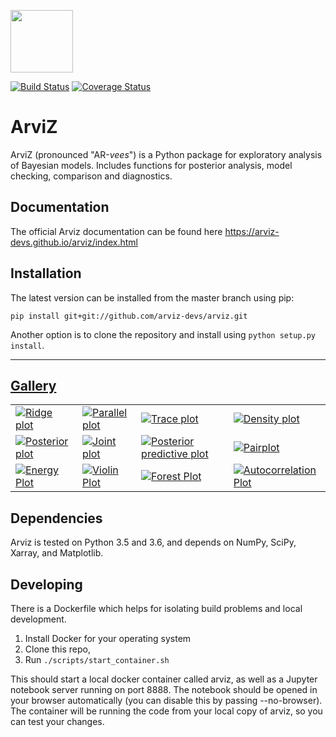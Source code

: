 <img src="https://arviz-devs.github.io/arviz/_static/logo.png" height=100></img>

[![Build Status](https://travis-ci.org/arviz-devs/arviz.svg?branch=master)](https://travis-ci.org/arviz-devs/arviz) [![Coverage Status](https://coveralls.io/repos/github/arviz-devs/arviz/badge.svg?branch=master)](https://coveralls.io/github/arviz-devs/arviz?branch=master)

# ArviZ

ArviZ (pronounced "AR-_vees_") is a Python package for exploratory analysis of Bayesian models.
Includes functions for posterior analysis, model checking, comparison and diagnostics.

## Documentation

The official Arviz documentation can be found here
https://arviz-devs.github.io/arviz/index.html

## Installation

The latest version can be installed from the master branch using pip:

```
pip install git+git://github.com/arviz-devs/arviz.git
```

Another option is to clone the repository and install using `python setup.py install`.

-------------------------------------------------------------------------------
## [Gallery](https://arviz-devs.github.io/arviz/examples/index.html)

<p>
<table>
<tr>

  <td>
  <a href="https://arviz-devs.github.io/arviz/examples/ridgeplot.html">
  <img alt="Ridge plot"
  src="https://arviz-devs.github.io/arviz/_static/ridgeplot_thumb.png" />
  </a>
  </td>

  <td>
  <a href="https://arviz-devs.github.io/arviz/examples/parallelplot.html">
  <img alt="Parallel plot"
  src="https://arviz-devs.github.io/arviz/_static/parallelplot_thumb.png" />
  </a>
  </td>

  <td>
  <a href="https://arviz-devs.github.io/arviz/examples/traceplot.html">
  <img alt="Trace plot"
  src="https://arviz-devs.github.io/arviz/_static/traceplot_thumb.png" />
  </a>
  </td>

  <td>
  <a href="https://arviz-devs.github.io/arviz/examples/densityplot.html">
  <img alt="Density plot"
  src="https://arviz-devs.github.io/arviz/_static/densityplot_thumb.png" />
  </a>
  </td>

  </tr>
  <tr>

  <td>
  <a href="https://arviz-devs.github.io/arviz/examples/posteriorplot.html">
  <img alt="Posterior plot"
  src="https://arviz-devs.github.io/arviz/_static/posteriorplot_thumb.png" />
  </a>
  </td>

  <td>
  <a href="https://arviz-devs.github.io/arviz/examples/jointplot.html">
  <img alt="Joint plot"
  src="https://arviz-devs.github.io/arviz/_static/jointplot_thumb.png" />
  </a>
  </td>

  <td>
  <a href="https://arviz-devs.github.io/arviz/examples/ppcplot.html">
  <img alt="Posterior predictive plot"
  src="https://arviz-devs.github.io/arviz/_static/ppcplot_thumb.png" />
  </a>
  </td>

  <td>
  <a href="https://arviz-devs.github.io/arviz/examples/pairplot.html">
  <img alt="Pairplot"
  src="https://arviz-devs.github.io/arviz/_static/pairplot_thumb.png" />
  </a>
  </td>

  </tr>
  <tr>

  <td>
  <a href="https://arviz-devs.github.io/arviz/examples/energyplot.html">
  <img alt="Energy Plot"
  src="https://arviz-devs.github.io/arviz/_static/energyplot_thumb.png" />
  </a>
  </td>

  <td>
  <a href="https://arviz-devs.github.io/arviz/examples/violinplot.html">
  <img alt="Violin Plot"
  src="https://arviz-devs.github.io/arviz/_static/violinplot_thumb.png" />
  </a>
  </td>

  <td>
  <a href="https://arviz-devs.github.io/arviz/examples/forestplot.html">
  <img alt="Forest Plot"
  src="https://arviz-devs.github.io/arviz/_static/forestplot_thumb.png" />
  </a>
  </td>

  <td>
  <a href="https://arviz-devs.github.io/arviz/examples/autocorrplot.html">
  <img alt="Autocorrelation Plot"
  src="https://arviz-devs.github.io/arviz/_static/autocorrplot_thumb.png" />
  </a>
  </td>

</tr>
</table>

## Dependencies

Arviz is tested on Python 3.5 and 3.6, and depends on NumPy, SciPy, Xarray, and Matplotlib.

## Developing

There is a Dockerfile which helps for isolating build problems and local development.
1. Install Docker for your operating system
2. Clone this repo,
3. Run `./scripts/start_container.sh`

 This should start a local docker container called arviz, as well as a Jupyter notebook server running on port 8888. The notebook should be opened in your browser automatically (you can disable this by passing --no-browser). The container will be running the code from your local copy of arviz, so you can test your changes.

